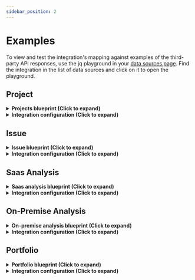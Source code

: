 ```yaml
---
sidebar_position: 2
---
```


# Examples
To view and test the integration's mapping against examples of the third-party API responses, use the jq playground in your [data sources page](https://app.getport.io/settings/data-sources). Find the integration in the list of data sources and click on it to open the playground.

## Project

<details>
<summary><b>Projects blueprint (Click to expand)</b></summary>

```json showLineNumbers
{
  "identifier": "sonarQubeProject",
  "title": "SonarQube Project",
  "icon": "sonarqube",
  "schema": {
    "properties": {
      "organization": {
        "type": "string",
        "title": "Organization",
        "icon": "TwoUsers"
      },
      "link": {
        "type": "string",
        "format": "url",
        "title": "Link",
        "icon": "Link"
      },
      "lastAnalysisDate": {
        "type": "string",
        "format": "date-time",
        "icon": "Clock",
        "title": "Last Analysis Date"
      },
      "qualityGateStatus": {
        "title": "Quality Gate Status",
        "type": "string",
        "enum": [
          "OK",
          "WARN",
          "ERROR"
        ],
        "enumColors": {
          "OK": "green",
          "WARN": "yellow",
          "ERROR": "red"
        }
      },
      "numberOfBugs": {
        "type": "number",
        "title": "Number Of Bugs"
      },
      "numberOfCodeSmells": {
        "type": "number",
        "title": "Number Of CodeSmells"
      },
      "numberOfVulnerabilities": {
        "type": "number",
        "title": "Number Of Vulnerabilities"
      },
      "numberOfHotSpots": {
        "type": "number",
        "title": "Number Of HotSpots"
      },
      "numberOfDuplications": {
        "type": "number",
        "title": "Number Of Duplications"
      },
      "coverage": {
        "type": "number",
        "title": "Coverage"
      },
      "mainBranch": {
        "type": "string",
        "icon": "Git",
        "title": "Main Branch"
      },
      "mainBranchLastAnalysisDate": {
        "type": "string",
        "format": "date-time",
        "icon": "Clock",
        "title": "Main Branch Last Analysis Date"
      },
      "revision": {
        "type": "string",
        "title": "Revision"
      },
      "managed": {
        "type": "boolean",
        "title": "Managed"
      }
    },
    "required": []
  },
  "mirrorProperties": {},
  "calculationProperties": {},
  "aggregationProperties": {
    "criticalOpenIssues": {
      "title": "Number Of Open Critical Issues",
      "type": "number",
      "target": "sonarQubeIssue",
      "query": {
        "combinator": "and",
        "rules": [
          {
            "property": "status",
            "operator": "in",
            "value": ["OPEN", "REOPENED"]
          },
          {
            "property": "severity",
            "operator": "=",
            "value": "CRITICAL"
          }
        ]
      },
      "calculationSpec": {
        "calculationBy": "entities",
        "func": "count"
      }
    },
    "numberOfOpenIssues": {
      "title": "Number Of Open Issues",
      "type": "number",
      "target": "sonarQubeIssue",
      "query": {
        "combinator": "and",
        "rules": [
          {
            "property": "status",
            "operator": "in",
            "value": [
              "OPEN",
              "REOPENED"
            ]
          }
        ]
      },
      "calculationSpec": {
        "calculationBy": "entities",
        "func": "count"
      }
    }
  },
  "relations": {}
}
```

</details>

<details>
<summary><b>Integration configuration (Click to expand)</b></summary>

:::tip filter projects
The integration provides an option to filter the data that is retrieved from the SonarQube API depending on the integration version based on the following attributes:

<h3>SonarQube integration version `<=0.1.114`</h3>

1. `query`: Limits the search to component names that contain the supplied string
2. `alertStatus`: To filter a project's quality gate status. Accepts a list of values such as `OK`, `ERROR` and `WARN`
3. `languages`: To filter projects using a list of languages or a single language
4. `tags`: To filter a list of tags or a single tag
5. `qualifier`: To filter on a component qualifier. Accepts values such as `TRK` (for projects only) and `APP` (for applications only)

These attributes can be enabled using the path: `selector.apiFilters.filter`. By default, the integration fetches only SonarQube projects using the `qualifier` attribute.

<h3>SonarQube integration version `>=0.1.114`</h3>
1. `analyzed_before`: To retrieve projects analyzed before the given date. Accepts date format like so `2017-10-19` or `2017-10-19T13:00:00+0200`

2. `on_provisioned_only`: To retrieve projects on provisioned only. Accepts boolean `true` or `false`.

3. `projects`: List of projects to retrieve only. Specify the projects as an array of keys.

4. `qualifier`: To filter based on the project's qualifier. Possible values are `TRK`, `VW` and `APP`. Defaults to `TRK`.

These attributes can be enabled using the `selector` path.
:::

:::tip Define your own metrics
Besides filtering the API data, the integration provides a mechanism to allow users to define their own list of metrics used in SonarQube to evaluate the code. This list can be defined in the `selector.metrics` property. A complete list of valid SonarQube metrics can be in the [SonarQube documentation](https://docs.sonarsource.com/sonarqube/latest/user-guide/code-metrics/metrics-definition/)
:::

:::note Supported Sonar environment
Please note that the API filters are supported on on-premise Sonar environments (SonarQube) only, and will not work on SonarCloud.
:::

<h3>Project mapping for integration version `<=0.1.114`</h3>

```yaml showLineNumbers
createMissingRelatedEntities: true
deleteDependentEntities: true
resources:
  - kind: projects
    selector:
      query: "true"
      apiFilters:
        filter:
          qualifier: TRK
      metrics:
        - code_smells
        - coverage
        - bugs
        - vulnerabilities
        - duplicated_files
        - security_hotspots
        - new_violations
        - new_coverage
        - new_duplicated_lines_density
    port:
      entity:
        mappings:
          blueprint: '"sonarQubeProject"'
          identifier: .key
          title: .name
          properties:
            organization: .organization
            link: .__link
            lastAnalysisStatus: .__branch.status.qualityGateStatus
            lastAnalysisDate: .__branch.analysisDate
            numberOfBugs: .__measures[]? | select(.metric == "bugs") | .value
            numberOfCodeSmells: .__measures[]? | select(.metric == "code_smells") | .value
            numberOfVulnerabilities: .__measures[]? | select(.metric == "vulnerabilities") | .value
            numberOfHotSpots: .__measures[]? | select(.metric == "security_hotspots") | .value
            numberOfDuplications: .__measures[]? | select(.metric == "duplicated_files") | .value
            coverage: .__measures[]? | select(.metric == "coverage") | .value
            mainBranch: .__branch.name
            tags: .tags
```


<h3>Project mapping for integratiion version `>= 0.1.115`</h3>

```yaml showLineNumbers
createMissingRelatedEntities: true
deleteDependentEntities: true
resources:
  - kind: projects_ga
    selector:
      query: 'true'
      apiFilters:
        qualifiers:
          - TRK
      metrics:
        - code_smells
        - coverage
        - bugs
        - vulnerabilities
        - duplicated_files
        - security_hotspots
        - new_violations
        - new_coverage
        - new_duplicated_lines_density
    port:
      entity:
        mappings:
          blueprint: '"sonarQubeProject"'
          identifier: .key
          title: .name
          properties:
            organization: .organization
            link: .__link
            qualityGateStatus: .__branch.status.qualityGateStatus
            lastAnalysisDate: .analysisDate
            numberOfBugs: .__measures[]? | select(.metric == "bugs") | .value
            numberOfCodeSmells: .__measures[]? | select(.metric == "code_smells") | .value
            numberOfVulnerabilities: .__measures[]? | select(.metric == "vulnerabilities") | .value
            numberOfHotSpots: .__measures[]? | select(.metric == "security_hotspots") | .value
            numberOfDuplications: .__measures[]? | select(.metric == "duplicated_files") | .value
            coverage: .__measures[]? | select(.metric == "coverage") | .value
            mainBranch: .__branch.name
            mainBranchLastAnalysisDate: .__branch.analysisDate
            revision: .revision
            managed: .managed
```

</details>

## Issue

<details>
<summary><b>Issue blueprint (Click to expand)</b></summary>

```json showLineNumbers
{
  "identifier": "sonarQubeIssue",
  "title": "SonarQube Issue",
  "icon": "sonarqube",
  "schema": {
    "properties": {
      "type": {
        "type": "string",
        "title": "Type",
        "enum": ["CODE_SMELL", "BUG", "VULNERABILITY"]
      },
      "severity": {
        "type": "string",
        "title": "Severity",
        "enum": ["MAJOR", "INFO", "MINOR", "CRITICAL", "BLOCKER"],
        "enumColors": {
          "MAJOR": "orange",
          "INFO": "green",
          "CRITICAL": "red",
          "BLOCKER": "red",
          "MINOR": "yellow"
        }
      },
      "link": {
        "type": "string",
        "format": "url",
        "icon": "Link",
        "title": "Link"
      },
      "status": {
        "type": "string",
        "title": "Status",
        "enum": ["OPEN", "CLOSED", "RESOLVED", "REOPENED", "CONFIRMED"]
      },
      "assignees": {
        "title": "Assignees",
        "type": "string",
        "icon": "TwoUsers"
      },
      "tags": {
        "type": "array",
        "title": "Tags"
      },
      "createdAt": {
        "type": "string",
        "format": "date-time",
        "title": "Created At"
      }
    }
  },
  "mirrorProperties": {},
  "calculationProperties": {},
  "relations": {
    "sonarQubeProject": {
      "target": "sonarQubeProject",
      "required": false,
      "title": "SonarQube Project",
      "many": false
    }
  }
}
```

</details>

<details>
<summary><b>Integration configuration (Click to expand)</b></summary>

:::tip filter issues
The integration provides an option to filter the data that is retrieved from the SonarQube API using the following attributes:

1. `assigned`: To retrieve assigned or unassigned issues. Accepts values: `yes`, `no`, `true`, `false`
2. `assignees`: A list of assignee logins
3. `cleanCodeAttributeCategories`: List of clean code attribute categories. Accepts values: `ADAPTABLE`, `CONSISTENT`, `INTENTIONAL`, `RESPONSIBLE`
4. `createdBefore`: To retrieve issues created before the given date
5. `createdAfter`: To retrieve issues created after the given date
6. `impactSeverities`: List of impact severities. Accepts values: `HIGH`, `LOW`, `MEDIUM`
7. `impactSoftwareQualities`: List of impact software qualities. Accepts values: `MAINTAINABILITY`, `RELIABILITY`, `SECURITY`
8. `statuses`: List of statuses. Accepts values: `OPEN`, `CONFIRMED`, `FALSE_POSITIVE`, `ACCEPTED`, `FIXED`
9. `languages`: List of languages
10. `resolved`: To retrieve resolved or unresolved issues. Accepts values: `yes`, `no`, `true`, `false`
11. `scopes`: List of scopes. Accepts values: `MAIN`, `TESTS`
12. `tags`: List of tags

These attributes can be enabled using the path: `selector.apiFilters`. By default, the integration fetches unresolved SonarQube issues. It is also possible to configure the integration to fetch issues from a SonarQube project using the path: `selector.projectApiFilters.filter` while specifying any of [the above project attributes](#project)
:::

:::note Supported Sonar environment
Please note that the API filters are supported on on-premise Sonar environments (SonarQube) only, and will not work on SonarCloud.
:::

```yaml showLineNumbers
createMissingRelatedEntities: true
deleteDependentEntities: true
resources:
  - kind: issues
    selector:
      query: "true"
      apiFilters:
        resolved: 'false'
      projectApiFilters:
        filter:
          qualifier: TRK
    port:
      entity:
        mappings:
          blueprint: '"sonarQubeIssue"'
          identifier: .key
          title: .message
          properties:
            type: .type
            severity: .severity
            link: .__link
            status: .status
            assignees: .assignee
            tags: .tags
            createdAt: .creationDate
          relations:
            sonarQubeProject: .project
```

</details>

## Saas Analysis

<details>
<summary><b>Saas analysis blueprint (Click to expand)</b></summary>

```json showLineNumbers
{
  "identifier": "sonarQubeAnalysis",
  "title": "SonarQube Analysis",
  "icon": "sonarqube",
  "schema": {
    "properties": {
      "branch": {
        "type": "string",
        "title": "Branch",
        "icon": "GitVersion"
      },
      "fixedIssues": {
        "type": "number",
        "title": "Fixed Issues"
      },
      "newIssues": {
        "type": "number",
        "title": "New Issues"
      },
      "coverage": {
        "title": "Coverage",
        "type": "number"
      },
      "duplications": {
        "type": "number",
        "title": "Duplications"
      },
      "createdAt": {
        "type": "string",
        "format": "date-time",
        "title": "Created At"
      }
    }
  },
  "mirrorProperties": {},
  "calculationProperties": {},
  "relations": {
    "sonarQubeProject": {
      "target": "sonarQubeProject",
      "required": false,
      "title": "SonarQube Project",
      "many": false
    }
  }
}
```

</details>

<details>
<summary><b>Integration configuration (Click to expand)</b></summary>

```yaml showLineNumbers
createMissingRelatedEntities: true
deleteDependentEntities: true
resources:
  - kind: saas_analysis
    selector:
      query: "true"
    port:
      entity:
        mappings:
          blueprint: '"sonarQubeAnalysis"'
          identifier: .analysisId
          title: .__commit.message // .analysisId
          properties:
            branch: .__branchName
            fixedIssues: .measures.violations_fixed
            newIssues: .measures.violations_added
            coverage: .measures.coverage_change
            duplications: .measures.duplicated_lines_density_change
            createdAt: .__analysisDate
          relations:
            sonarQubeProject: .__project
```

</details>

## On-Premise Analysis

<details>
<summary><b>On-premise analysis blueprint (Click to expand)</b></summary>

```json showLineNumbers
{
  "identifier": "sonarQubeAnalysis",
  "title": "SonarQube Analysis",
  "icon": "sonarqube",
  "schema": {
    "properties": {
      "branch": {
        "type": "string",
        "title": "Branch",
        "icon": "GitVersion"
      },
      "fixedIssues": {
        "type": "number",
        "title": "Fixed Issues"
      },
      "newIssues": {
        "type": "number",
        "title": "New Issues"
      },
      "coverage": {
        "title": "Coverage",
        "type": "number"
      },
      "duplications": {
        "type": "number",
        "title": "Duplications"
      },
      "createdAt": {
        "type": "string",
        "format": "date-time",
        "title": "Created At"
      }
    }
  },
  "mirrorProperties": {},
  "calculationProperties": {},
  "relations": {
    "sonarQubeProject": {
      "target": "sonarQubeProject",
      "required": false,
      "title": "SonarQube Project",
      "many": false
    }
  }
}
```

</details>

<details>
<summary><b>Integration configuration (Click to expand)</b></summary>

```yaml showLineNumbers
createMissingRelatedEntities: true
deleteDependentEntities: true
resources:
  - kind: onprem_analysis
    selector:
      query: 'true'
    port:
      entity:
        mappings:
          blueprint: '"sonarQubeAnalysis"'
          identifier: .__project + "-" + .key
          title: .title
          properties:
            branch: .branch
            newIssues: .__measures[]? | select(.metric == "new_violations") | .period.value
            coverage: .__measures[]? | select(.metric == "new_coverage") | .period.value
            duplications: .__measures[]? | select(.metric == "new_duplicated_lines_density") | .period.value
            createdAt: .analysisDate
          relations:
            sonarQubeProject: .__project
```

</details>

## Portfolio

<details>
<summary><b>Portfolio blueprint (Click to expand)</b></summary>

```json showLineNumbers
{
  "identifier": "sonarQubePortfolio",
  "title": "SonarQube Portfolio",
  "icon": "sonarqube",
  "schema": {
    "properties": {
      "description": {
        "type": "string",
        "title": "Description"
      },
      "visibility": {
        "type": "string",
        "title": "Visibility",
        "enum": [
          "PUBLIC",
          "PRIVATE"
        ],
        "enumColors": {
          "PUBLIC": "green",
          "PRIVATE": "lightGray"
        }
      },
      "selectionMode": {
        "type": "string",
        "title": "Selection Mode",
        "enum": [
          "AUTO",
          "MANUAL",
          "NONE"
        ],
        "enumColors": {
          "AUTO": "blue",
          "MANUAL": "green",
          "NONE": "lightGray"
        }
      },
      "disabled": {
        "type": "boolean",
        "title": "Disabled"
      }
    },
    "required": []
  },
  "mirrorProperties": {},
  "calculationProperties": {},
  "aggregationProperties": {},
  "relations": {
    "referencedBy": {
      "title": "Referenced By",
      "target": "sonarQubePortfolio",
      "required": false,
      "many": true
    },
    "subPortfolios": {
      "title": "Sub Portfolios",
      "target": "sonarQubePortfolio",
      "required": false,
      "many": true
    }
  }
}
```

</details>

<details>
<summary><b>Integration configuration (Click to expand)</b></summary>

```yaml showLineNumbers
deleteDependentEntities: true
createMissingRelatedEntities: true
resources:
  - kind: portfolios
    selector:
      query: 'true'
    port:
      entity:
        mappings:
          identifier: .key
          title: .name
          blueprint: '"sonarQubePortfolio"'
          properties:
            description: .description
            visibility: if .visibility then .visibility | ascii_upcase else null end
            selectionMode: if .selectionMode then .selectionMode | ascii_upcase else null end
            disabled: .disabled
          relations:
            subPortfolios: .subViews | map(select((.qualifier | IN("VW", "SVW"))) | .key)
            referencedBy: .referencedBy | map(select((.qualifier | IN("VW", "SVW"))) | .key)
```

</details>